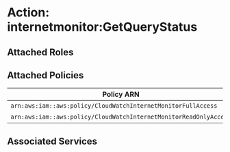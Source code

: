 # Action: internetmonitor:GetQueryStatus

## Attached Roles

## Attached Policies

| Policy ARN | Policy Name |
|------------|-------------|
| `arn:aws:iam::aws:policy/CloudWatchInternetMonitorFullAccess` | [CloudWatchInternetMonitorFullAccess](../policies.md#cloudwatchinternetmonitorfullaccess) |
| `arn:aws:iam::aws:policy/CloudWatchInternetMonitorReadOnlyAccess` | [CloudWatchInternetMonitorReadOnlyAccess](../policies.md#cloudwatchinternetmonitorreadonlyaccess) |

## Associated Services

